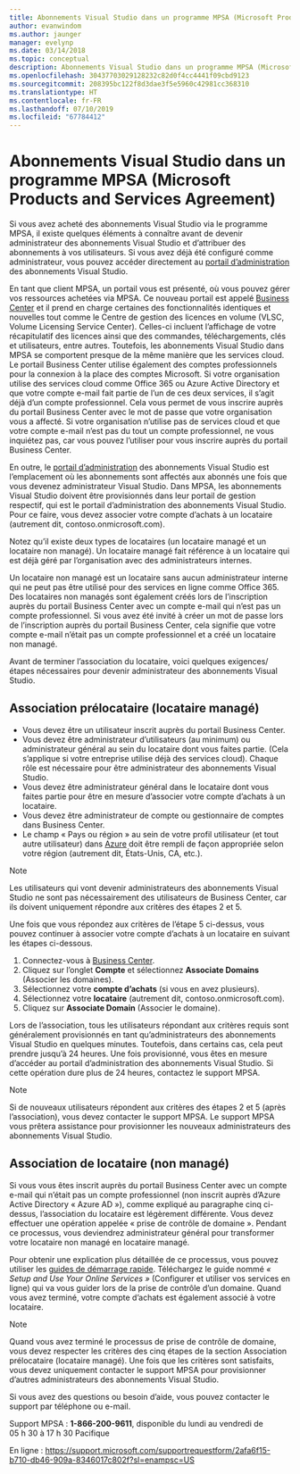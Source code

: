 ```yaml
---
title: Abonnements Visual Studio dans un programme MPSA (Microsoft Products and Services Agreement) | Microsoft Docs
author: evanwindom
ms.author: jaunger
manager: evelynp
ms.date: 03/14/2018
ms.topic: conceptual
description: Abonnements Visual Studio dans un programme MPSA (Microsoft Products and Services Agreement)
ms.openlocfilehash: 30437703029128232c82d0f4cc4441f09cbd9123
ms.sourcegitcommit: 208395bc122f8d3dae3f5e5960c42981cc368310
ms.translationtype: HT
ms.contentlocale: fr-FR
ms.lasthandoff: 07/10/2019
ms.locfileid: "67784412"
---
```

# <a name="visual-studio-subscriptions-in-a-microsoft-products-and-services-agreement-mpsa"></a>Abonnements Visual Studio dans un programme MPSA (Microsoft Products and Services Agreement)

Si vous avez acheté des abonnements Visual Studio via le programme MPSA, il existe quelques éléments à connaître avant de devenir administrateur des abonnements Visual Studio et d’attribuer des abonnements à vos utilisateurs. Si vous avez déjà été configuré comme administrateur, vous pouvez accéder directement au [portail d’administration](https://manage.visualstudio.com/) des abonnements Visual Studio.

En tant que client MPSA, un portail vous est présenté, où vous pouvez gérer vos ressources achetées via MPSA. Ce nouveau portail est appelé [Business Center](https://businessaccount.microsoft.com/) et il prend en charge certaines des fonctionnalités identiques et nouvelles tout comme le Centre de gestion des licences en volume (VLSC, Volume Licensing Service Center). Celles-ci incluent l’affichage de votre récapitulatif des licences ainsi que des commandes, téléchargements, clés et utilisateurs, entre autres. Toutefois, les abonnements Visual Studio dans MPSA se comportent presque de la même manière que les services cloud. Le portail Business Center utilise également des comptes professionnels pour la connexion à la place des comptes Microsoft. Si votre organisation utilise des services cloud comme Office 365 ou Azure Active Directory et que votre compte e-mail fait partie de l’un de ces deux services, il s’agit déjà d’un compte professionnel. Cela vous permet de vous inscrire auprès du portail Business Center avec le mot de passe que votre organisation vous a affecté. Si votre organisation n’utilise pas de services cloud et que votre compte e-mail n’est pas du tout un compte professionnel, ne vous inquiétez pas, car vous pouvez l’utiliser pour vous inscrire auprès du portail Business Center.

En outre, le [portail d’administration](https://manage.visualstudio.com/) des abonnements Visual Studio est l’emplacement où les abonnements sont affectés aux abonnés une fois que vous devenez administrateur Visual Studio. Dans MPSA, les abonnements Visual Studio doivent être provisionnés dans leur portail de gestion respectif, qui est le portail d’administration des abonnements Visual Studio. Pour ce faire, vous devez associer votre compte d’achats à un locataire (autrement dit, contoso.onmicrosoft.com).

Notez qu’il existe deux types de locataires (un locataire managé et un locataire non managé). Un locataire managé fait référence à un locataire qui est déjà géré par l’organisation avec des administrateurs internes.

Un locataire non managé est un locataire sans aucun administrateur interne qui ne peut pas être utilisé pour des services en ligne comme Office 365. Des locataires non managés sont également créés lors de l’inscription auprès du portail Business Center avec un compte e-mail qui n’est pas un compte professionnel. Si vous avez été invité à créer un mot de passe lors de l’inscription auprès du portail Business Center, cela signifie que votre compte e-mail n’était pas un compte professionnel et a créé un locataire non managé.

Avant de terminer l’association du locataire, voici quelques exigences/étapes nécessaires pour devenir administrateur des abonnements Visual Studio.

## <a name="pre-tenant-association-managed-tenant"></a>Association prélocataire (locataire managé)

- Vous devez être un utilisateur inscrit auprès du portail Business Center.
- Vous devez être administrateur d’utilisateurs (au minimum) ou administrateur général au sein du locataire dont vous faites partie. (Cela s’applique si votre entreprise utilise déjà des services cloud). Chaque rôle est nécessaire pour être administrateur des abonnements Visual Studio.
- Vous devez être administrateur général dans le locataire dont vous faites partie pour être en mesure d’associer votre compte d’achats à un locataire.
- Vous devez être administrateur de compte ou gestionnaire de comptes dans Business Center.
- Le champ « Pays ou région » au sein de votre profil utilisateur (et tout autre utilisateur) dans [Azure](https://portal.azure.com/) doit être rempli de façon appropriée selon votre région (autrement dit, États-Unis, CA, etc.). 

> [!NOTE]
> Les utilisateurs qui vont devenir administrateurs des abonnements Visual Studio ne sont pas nécessairement des utilisateurs de Business Center, car ils doivent uniquement répondre aux critères des étapes 2 et 5.

Une fois que vous répondez aux critères de l’étape 5 ci-dessus, vous pouvez continuer à associer votre compte d’achats à un locataire en suivant les étapes ci-dessous.
1. Connectez-vous à [Business Center](https://businessaccount.microsoft.com/).
2. Cliquez sur l’onglet **Compte** et sélectionnez **Associate Domains** (Associer les domaines).
3. Sélectionnez votre **compte d’achats** (si vous en avez plusieurs).
4. Sélectionnez votre **locataire** (autrement dit, contoso.onmicrosoft.com).
5. Cliquez sur **Associate Domain** (Associer le domaine).

Lors de l’association, tous les utilisateurs répondant aux critères requis sont généralement provisionnés en tant qu’administrateurs des abonnements Visual Studio en quelques minutes. Toutefois, dans certains cas, cela peut prendre jusqu’à 24 heures. Une fois provisionné, vous êtes en mesure d’accéder au portail d’administration des abonnements Visual Studio. Si cette opération dure plus de 24 heures, contactez le support MPSA.

> [!NOTE]
> Si de nouveaux utilisateurs répondent aux critères des étapes 2 et 5 (après l’association), vous devez contacter le support MPSA. Le support MPSA vous prêtera assistance pour provisionner les nouveaux administrateurs des abonnements Visual Studio.

## <a name="tenant-association-unmanaged"></a>Association de locataire (non managé)

Si vous vous êtes inscrit auprès du portail Business Center avec un compte e-mail qui n’était pas un compte professionnel (non inscrit auprès d’Azure Active Directory « Azure AD »), comme expliqué au paragraphe cinq ci-dessus, l’association du locataire est légèrement différente. Vous devez effectuer une opération appelée « prise de contrôle de domaine ». Pendant ce processus, vous deviendrez administrateur général pour transformer votre locataire non managé en locataire managé.

Pour obtenir une explication plus détaillée de ce processus, vous pouvez utiliser les [guides de démarrage rapide](https://www.microsoft.com/en-us/Licensing/existing-customer/business-center-training-and-resources.aspx). Téléchargez le guide nommé *« Setup and Use Your Online Services »* (Configurer et utiliser vos services en ligne) qui va vous guider lors de la prise de contrôle d’un domaine. Quand vous avez terminé, votre compte d’achats est également associé à votre locataire.

> [!NOTE]
> Quand vous avez terminé le processus de prise de contrôle de domaine, vous devez respecter les critères des cinq étapes de la section Association prélocataire (locataire managé). Une fois que les critères sont satisfaits, vous devez uniquement contacter le support MPSA pour provisionner d’autres administrateurs des abonnements Visual Studio.

Si vous avez des questions ou besoin d’aide, vous pouvez contacter le support par téléphone ou e-mail.

Support MPSA : **1-866-200-9611**, disponible du lundi au vendredi de 05 h 30 à 17 h 30 Pacifique

En ligne :  https://support.microsoft.com/supportrequestform/2afa6f15-b710-db46-909a-8346017c802f?sl=enampsc=US
